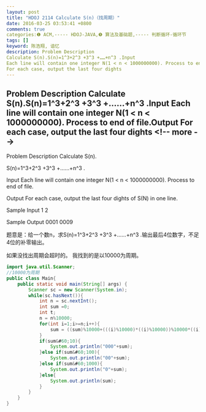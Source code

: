 ```yaml
---
layout: post
title: "HDOJ 2114 Calculate S(n)（找周期）"
date: 2016-03-25 03:53:41 +0800
comments: true
categories:❶ ACM,----- HDOJ-JAVA,❺ 算法及基础题,----- 判断循环-循环节
tags: []
keyword: 陈浩翔, 谙忆
description: Problem Description 
Calculate S(n).S(n)=1^3+2^3 +3^3 +……+n^3 .Input 
Each line will contain one integer N(1 < n < 1000000000). Process to end of file.Output 
For each case, output the last four dights 
---
```



Problem Description 
Calculate S(n).S(n)=1^3+2^3 +3^3 +……+n^3 .Input 
Each line will contain one integer N(1 &#60; n &#60; 1000000000). Process to end of file.Output 
For each case, output the last four dights
&#60;!-- more --&#62;
----------

Problem Description
Calculate S(n).

S(n)=1^3+2^3 +3^3 +......+n^3 .
 

Input
Each line will contain one integer N(1 &#60; n &#60; 1000000000). Process to end of file.
 

Output
For each case, output the last four dights of S(N) in one line.

 

Sample Input
1
2
 

Sample Output
0001
0009
 
题意是：给一个数n，求S(n)=1^3+2^3 +3^3 +......+n^3 .输出最后4位数字，不足4位的补零输出。

如果没找出周期会超时的。
我找到的是以10000为周期。

```java
import java.util.Scanner;
//10000为周期
public class Main{
	public static void main(String[] args) {
		Scanner sc = new Scanner(System.in);
		while(sc.hasNext()){
			int n = sc.nextInt();
			int sum =0;
			int t;
			n = n%10000;
			for(int i=1;i>=n;i++){
				sum = ((sum)%10000+(((i)%10000)*((i)%10000))%10000*((i)%10000))%10000;
			}
			if(sum&#60;10){
				System.out.println("000"+sum);
			}else if(sum&#60;100){
				System.out.println("00"+sum);
			}else if(sum&#60;1000){
				System.out.println("0"+sum);
			}else{
				System.out.println(sum);
			}
		}
	}
}

```